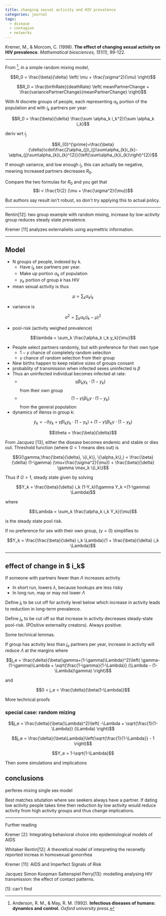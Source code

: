 ```yaml
---
title: changing secual activity and HIV prevalence
categories: journal
tags:
  - disease
  - contagion
  - networks
---
```


Kremer, M., & Morcom, C. (1998). **The effect of changing sexual activity on HIV prevalence.** *Mathematical biosciences, 151(1)*, 99-122.

---


From [^anderson], in a simple random mixing model, 

$$R_0 = \frac{\beta}{\delta} \left(  \mu + \frac{\sigma^2}{\mu}  \right)$$

$$R_0 = \frac{birthRate}{deathRate} \left(  meanPartnerChange + \frac{variancePartnerChange}{meanPartnerChange}  \right)$$

[^anderson]: Anderson, R. M., & May, R. M. (1992). **Infectious diseases of humans: dynamics and control.** *Oxford university press*.

With $N$ discrete groups of people, each representing $\alpha_k$ portion of the population and with $i_k$ partners per year:

$$R_0 = \frac{\beta}{\delta} \frac{\sum \alpha_k i_k^2}{\sum \alpha_k i_k}$$

deriv wrt $i_j$

$$R_{0}^{\prime}=\frac{\beta}{\delta}\cdot\frac{2\alpha_{j}i_{j}\sum\alpha_{k}i_{k}-\alpha_{j}\sum\alpha_{k}i_{k}^{2}}{\left(\sum\alpha_{k}i_{k}\right)^{2}}$$

If enough variance, and low enough $i_j$, this can actually be negative, meaning increased partners decreases $R_0$.

Compare the two formulas for $R_0$ and you get that
$$i < \frac{1}{2}  (\mu + \frac{\sigma^2}{\mu})$$


But authors say result isn't robust, so don't try applying this to actual policy.

---

Rentin[12]: two group example with random mixing, increase by low-activity group reduces steady state prevalence.

Kremer [11] analyzes externalieits using asymettric information.

---

## Model

- N groups of people, indexed by k. 
    - Have $i_k$ sex partners per year.
    - Make up portion $\alpha_k$ of population
    - $y_k$ portion of group $k$ has HIV
- mean sexual activity is thus 

$$\mu = \sum_k \alpha_k i_k$$

- variance is 

$$\sigma^2 = \sum_k \alpha_k (i_k - \mu)^2$$

- pool-risk (activity weighed prevalence)

$$\lambda = \sum_k \frac{\alpha_k i_k y_k}{\mu}$$

- People select partners randomly, but with preference for their own type
    - $1-\gamma$ chance of completely random seleciton
    - $\gamma$ chance of random selection from their group
- New births happen to keep relative sizes of groups consant
- probablity of transmission when infected sexes uninfected is $\beta$
- Thus an uninfected individual becomes infected at rate:
    - $$\gamma \beta i_k y_k \cdot (1-y_k)$$ from their own group
    - $$(1-\gamma) \beta i_k \gamma \cdot (1-y_k)$$ from the general population
- dynamics of illenss in group k:

$$\dot y_k = -\delta y_k + \gamma \beta i_k y_k \cdot (1-y_k) + (1-\gamma) \beta i_k \gamma \cdot (1-y_k)$$

$$\theta = \frac{\beta}{\delta}$$

From Jacquez [13], either the disease becomes endemic and stable or dies out. Threshold function (where $G < 1$ means dies out) is 

$$G(\gamma,\frac{\beta}{\delta}, \{i_k\}, \{\alpha_k\},) = \frac{\beta}{\delta} (1-\gamma) (\mu+\frac{\sigma^2}{\mu}) + \frac{\beta}{\delta} \gamma \max_k \{i_k\}$$

Thus if $G > 1$, steady state given by solving

$$Y_k = \frac{\beta}{\delta} i_k (1-Y_k)(\gamma Y_k +(1-\gamma) \Lambda)$$

where 

$$\Lambda = \sum_k \frac{\alpha_k i_k Y_k}{\mu}$$

is the steady state pool risk.


If no preference for sex with their own group, ($\gamma = 0$) simplifies to 

$$Y_k = \frac{\frac{\beta}{\delta} i_k \Lambda}{1 + \frac{\beta}{\delta} i_k \Lambda}$$

---

## effect of change in $ i_k$

If someone with partners fewer than $\Lambda$ increases activity
- In short run, lowers $\lambda$, because hookups are less risky
- In long run, may or may not lower $\Lambda$


Define $j_t$ to be cut off for activity level below which increase in activity leads to reduction in long-term prevalence.

Define $j_e$ to be cut off so that increase in activity decreases steady-state pool-risk. (POsitive externailty creators). Always positive.

Some technical lemmas.

If group has activity less than $j_e$ partners per year, increase in activity will reduce $\Lambda$ at the margins where

$$j_e = \frac{\delta}{\beta(\gamma+(1-\gamma)\Lambda)^2}\left( \gamma-(1-\gamma)\Lambda + \sqrt{\frac{1-\gamma}{1-\Lambda}} (\Lambda - (1-\Lambda)\gamma) \right)$$

and 

$$0 < j_e < \frac{\delta}{\beta(1-\Lambda)}$$


More technical proofs

### special case: random mizing

$$j_e = \frac{\delta}{\beta(\Lambda)^2}\left( -\Lambda + \sqrt{\frac{1}{1-\Lambda}} (\Lambda) \right)$$

$$j_e = \frac{\delta}{\beta\Lambda}\left(\sqrt{\frac{1}{1-\Lambda}} - 1 \right)$$

$$Y_e = 1-\sqrt{1-\Lambda}$$

Then some simulations and implications


## conclusions

perferes mixing single sex model

Best matches situtation where sex seekers always have a partner. If dating low activity people takes time then reduction by low activity would reduce activity from high activity groups and thus change implications.

---

Further reading

Kremer [2]: Integrating behavioral choice into epidemiological models of AIDS

Whitaker Rentin[12]: A theoretical model of interpreting the recenetly reported increas in homosexual gonorrhea

Kremer [11]: AIDS and Imperfect Signals of Risk

Jacquez Simon Koopman Sattenspiel  Perry[13]: modelling analysing HIV transmission: the effect of contact patterns.


[1]: can't find




















